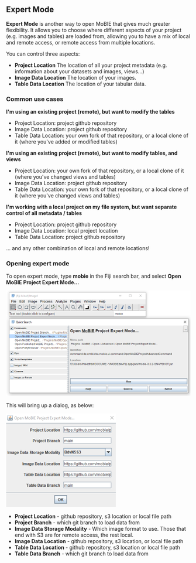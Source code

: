 ## Expert Mode

**Expert Mode** is another way to open MoBIE that gives much greater flexibility. It allows you to
choose where different aspects of your project (e.g. images and tables) are loaded from, allowing you
to have a mix of local and remote access, or remote access from multiple locations.

You can control three aspects:
- **Project Location** The location of all your project metadata (e.g. information about your datasets and images, views...)
- **Image Data Location** The location of your images.
- **Table Data Location** The location of your tabular data.

### Common use cases

**I'm using an existing project (remote), but want to modify the tables**

- Project Location: project github repository
- Image Data Location: project github repository
- Table Data Location: your own fork of that repository, or a local clone of it (where you've added or modified tables)


**I'm using an existing project (remote), but want to modify tables, and views**

- Project Location: your own fork of that repository, or a local clone of it (where you've changed views and tables)
- Image Data Location: project github repository
- Table Data Location: your own fork of that repository, or a local clone of it (where you've changed views and tables)


**I'm working with a local project on my file system, but want separate control of all metadata / tables**
- Project Location: project github repository
- Image Data Location: local project location
- Table Data Location: project github repository

... and any other combination of local and remote locations!

### Opening expert mode

To open expert mode, type **mobie** in the Fiji search bar, and select
**Open MoBIE Project Expert Mode...**

<img width="600" alt="image" src="./tutorial_images/mobie_expert_command.png">

This will bring up a dialog, as below:

 <img width="300" alt="image" src="./tutorial_images/expertModeDialog.png">

 - **Project Location** - github repository, s3 location or local file path
 - **Project Branch** - which git branch to load data from
 - **Image Data Storage Modality** - Which image format to use. Those that end with S3 are for remote access, the rest local.
 - **Image Data Location** - github repository, s3 location, or local file path
 - **Table Data Location** - github repository, s3 location or local file path
 - **Table Data Branch** - which git branch to load data from
